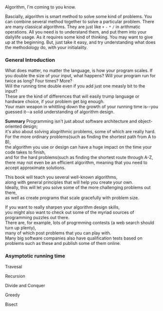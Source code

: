 
Algorithm, I'm coming to you know.

Bascially, algorithm is smart method to solve some kind of problems.
You can combine several method together to solve a particular problem.
There are many classical algorithms. They are just like `+` `-` `*` `/` in arithmatic operations.
All you need is to understand them, and put them into your dailylife usage.
As it requires some kind of thinking. You may want to give up at the beginning.
But, just take it easy, and try understanding what does the methodology do, with your initialality.

### General Introduction

What does matter, no matter the language, is how your program scales. If you double the size of your input, what happens?
Will your program run for twice as long? Four times? More?  
Will the running time double even if you add just one measly bit to the input?  
These are the kind of differences that will easily trump language or hardware choice, if your problem get big enough.  
Your main weapon in whittling down the growth of your running time is--you guessed it--a solid understanding of algorithm design.  

**Summary**
Programming isn't just about software architecture and object-oriented design;  
it's also about solving alogrithmic problems, some of which are really hard.  
For the more ordinary problems(such as finding the shortest path from A to B),  
the algorithm you use or design can have a huge impact on the time your code takes to finish,  
and for the hard problems(such as finding the shortest route through A-Z,  
there may not even be an efficient algorithm, meaning that you need to accept approximate solutions.  

This book will teach you several well-known algorithms,  
along with general principles that will help you create your own.  
Ideally, this will let you solve some of the more challenging problems out there,  
as well as create programs that scale gracefully with problem size.

If you want to really sharpen your algorithm design skills,  
you might also want to check out some of the myriad sources of programming puzzles out there.  
There are, for example, lots of progrmming contests (a web search should turn up plenty),  
many of which post problems that you can play with.  
Many big software companies also have qualification tests based on problems such as these and publish some of them online.

### Asymptotic running time

































Travesal


Recursion


Divide and Conquer


Greedy


Bisect
